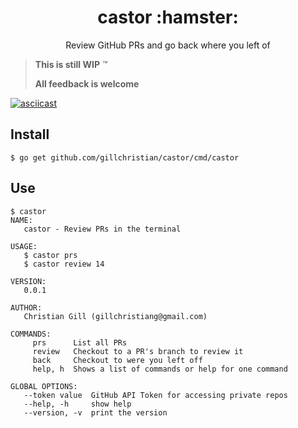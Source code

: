 <h1 align="center">castor :hamster:</h1>

<p align="center">Review GitHub PRs and go back where you left of</p>

> **This is still WIP** :tm:
>
> **All feedback is welcome**

[![asciicast](https://asciinema.org/a/203682.png)](https://asciinema.org/a/203682)

## Install

```
$ go get github.com/gillchristian/castor/cmd/castor
```

## Use

```
$ castor
NAME:
   castor - Review PRs in the terminal

USAGE:
   $ castor prs
   $ castor review 14

VERSION:
   0.0.1

AUTHOR:
   Christian Gill (gillchristiang@gmail.com)

COMMANDS:
     prs      List all PRs
     review   Checkout to a PR's branch to review it
     back     Checkout to were you left off
     help, h  Shows a list of commands or help for one command

GLOBAL OPTIONS:
   --token value  GitHub API Token for accessing private repos
   --help, -h     show help
   --version, -v  print the version
```
